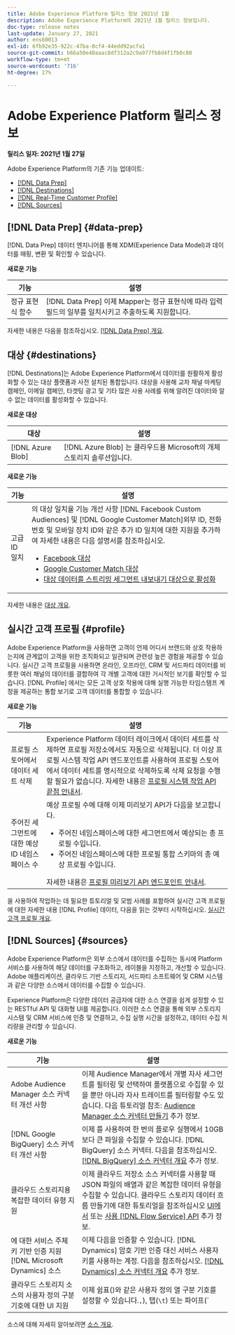 ```yaml
---
title: Adobe Experience Platform 릴리스 정보 2021년 1월
description: Adobe Experience Platform의 2021년 1월 릴리스 정보입니다.
doc-type: release notes
last-update: January 27, 2021
author: ens60013
exl-id: 6fb92e35-922c-47ba-8cf4-44edd92acfa1
source-git-commit: b66a50e40aaac8df312a2c9a977fb8d4f1fb0c80
workflow-type: tm+mt
source-wordcount: '716'
ht-degree: 27%

---
```


# Adobe Experience Platform 릴리스 정보

**릴리스 일자: 2021년 1월 27일**

Adobe Experience Platform의 기존 기능 업데이트:

- [[!DNL Data Prep]](#data-prep)
- [[!DNL Destinations]](#destinations)
- [[!DNL Real-Time Customer Profile]](#profile)
- [[!DNL Sources]](#sources)

## [!DNL Data Prep] {#data-prep}

[!DNL Data Prep] 데이터 엔지니어를 통해 XDM(Experience Data Model)과 데이터를 매핑, 변환 및 확인할 수 있습니다.

**새로운 기능**

| 기능 | 설명 |
| ------- | ----------- |
| 정규 표현식 함수 | [!DNL Data Prep] 이제 Mapper는 정규 표현식에 따라 입력 필드의 일부를 일치시키고 추출하도록 지원합니다. |

자세한 내용은 다음을 참조하십시오. [[!DNL Data Prep] 개요](../../data-prep/home.md).

## 대상 {#destinations}

[!DNL Destinations]는 Adobe Experience Platform에서 데이터를 원활하게 활성화할 수 있는 대상 플랫폼과 사전 설치된 통합입니다. 대상을 사용해 교차 채널 마케팅 캠페인, 이메일 캠페인, 타겟팅 광고 및 기타 많은 사용 사례를 위해 알려진 데이터와 알 수 없는 데이터를 활성화할 수 있습니다.

**새로운 대상**

| 대상 | 설명 |
| ----------- | ----------- |
| [!DNL Azure Blob] | [!DNL Azure Blob] 는 클라우드용 Microsoft의 개체 스토리지 솔루션입니다. |

**새로운 기능**

| 기능 | 설명 |
| ------- | ----------- |
| 고급 ID 일치 | 의 대상 일치율 기능 개선 사항 [!DNL Facebook Custom Audiences] 및 [!DNL Google Customer Match]외부 ID, 전화 번호 및 모바일 장치 ID와 같은 추가 ID 일치에 대한 지원을 추가하여 자세한 내용은 다음 설명서를 참조하십시오. <ul><li>[Facebook 대상](../../destinations/catalog/social/facebook.md)</li><li>[Google Customer Match 대상](../../destinations/catalog/advertising/google-customer-match.md)</li><li>[대상 데이터를 스트리밍 세그먼트 내보내기 대상으로 활성화](../../destinations/ui/activate-segment-streaming-destinations.md)</li></ul> |

자세한 내용은 [대상 개요](../../destinations/home.md).

## 실시간 고객 프로필 {#profile}

Adobe Experience Platform을 사용하면 고객이 언제 어디서 브랜드와 상호 작용하는지에 관계없이 고객을 위한 조직화되고 일관되며 관련성 높은 경험을 제공할 수 있습니다. 실시간 고객 프로필을 사용하면 온라인, 오프라인, CRM 및 서드파티 데이터를 비롯한 여러 채널의 데이터를 결합하여 각 개별 고객에 대한 거시적인 보기를 확인할 수 있습니다. [!DNL Profile] 에서는 모든 고객 상호 작용에 대해 실행 가능한 타임스탬프 계정을 제공하는 통합 보기로 고객 데이터를 통합할 수 있습니다.

**새로운 기능**

| 기능 | 설명 |
| ------- | ----------- |
| 프로필 스토어에서 데이터 세트 삭제 | Experience Platform 데이터 레이크에서 데이터 세트를 삭제하면 프로필 저장소에서도 자동으로 삭제됩니다. 더 이상 프로필 시스템 작업 API 엔드포인트를 사용하여 프로필 스토어에서 데이터 세트를 명시적으로 삭제하도록 삭제 요청을 수행할 필요가 없습니다. 자세한 내용은 [프로필 시스템 작업 API 끝점 안내서](../../profile/api/profile-system-jobs.md). |
| 주어진 세그먼트에 대한 예상 ID 네임스페이스 수 | 예상 프로필 수에 대해 이제 미리보기 API가 다음을 보고합니다.<ul><li>주어진 네임스페이스에 대한 세그먼트에서 예상되는 총 프로필 수입니다.</li><li>주어진 네임스페이스에 대한 프로필 통합 스키마의 총 예상 프로필 수입니다.</li></ul>자세한 내용은 [프로필 미리보기 API 엔드포인트 안내서](../../profile/api/preview-sample-status.md). |

을 사용하여 작업하는 데 필요한 튜토리얼 및 모범 사례를 포함하여 실시간 고객 프로필에 대한 자세한 내용 [!DNL Profile] 데이터, 다음을 읽는 것부터 시작하십시오. [실시간 고객 프로필 개요](../../profile/home.md).

## [!DNL Sources] {#sources}

Adobe Experience Platform은 외부 소스에서 데이터를 수집하는 동시에 Platform 서비스를 사용하여 해당 데이터를 구조화하고, 레이블을 지정하고, 개선할 수 있습니다. Adobe 애플리케이션, 클라우드 기반 스토리지, 서드파티 소프트웨어 및 CRM 시스템과 같은 다양한 소스에서 데이터를 수집할 수 있습니다.

Experience Platform은 다양한 데이터 공급자에 대한 소스 연결을 쉽게 설정할 수 있는 RESTful API 및 대화형 UI를 제공합니다. 이러한 소스 연결을 통해 외부 스토리지 시스템 및 CRM 서비스에 인증 및 연결하고, 수집 실행 시간을 설정하고, 데이터 수집 처리량을 관리할 수 있습니다.

**새로운 기능**

| 기능 | 설명 |
| ------- | ----------- |
| Adobe Audience Manager 소스 커넥터 개선 사항 | 이제 Audience Manager에서 개별 자사 세그먼트를 필터링 및 선택하여 플랫폼으로 수집할 수 있을 뿐만 아니라 자사 트레이트를 필터링할 수도 있습니다. 다음 튜토리얼 참조: [Audience Manager 소스 커넥터 만들기](../../sources/tutorials/ui/create/adobe-applications/audience-manager.md) 추가 정보. |
| [!DNL Google BigQuery] 소스 커넥터 개선 사항 | 이제 를 사용하여 한 번의 플로우 실행에서 10GB보다 큰 파일을 수집할 수 있습니다. [!DNL BigQuery] 소스 커넥터. 다음을 참조하십시오. [[!DNL BigQuery] 소스 커넥터 개요](../../sources/connectors/databases/bigquery.md) 추가 정보. |
| 클라우드 스토리지용 복잡한 데이터 유형 지원 | 이제 클라우드 저장소 소스 커넥터를 사용할 때 JSON 파일의 배열과 같은 복잡한 데이터 유형을 수집할 수 있습니다. 클라우드 스토리지 데이터 흐름 만들기에 대한 튜토리얼을 참조하십시오 [UI에서](../../sources/tutorials/ui/dataflow/batch/cloud-storage.md) 또는 [사용 [!DNL Flow Service] API](../../sources/tutorials/api/collect/cloud-storage.md) 추가 정보. |
| 에 대한 서비스 주체 키 기반 인증 지원 [!DNL Microsoft Dynamics] 소스 | 이제 다음을 인증할 수 있습니다. [!DNL Dynamics] 암호 기반 인증 대신 서비스 사용자 키를 사용하는 계정. 다음을 참조하십시오. [[!DNL Dynamics] 소스 커넥터 개요](../../sources/connectors/crm/ms-dynamics.md) 추가 정보. |
| 클라우드 스토리지 소스의 사용자 정의 구분 기호에 대한 UI 지원 | 이제 쉼표()와 같은 사용자 정의 열 구분 기호를 설정할 수 있습니다.`,`), 탭(`\t`) 또는 파이프(`|`)를 클릭하여 구분된 파일을 UI에서 수집합니다. 다음 튜토리얼 참조: [클라우드 스토리지 소스 커넥터로 데이터 흐름 만들기](../../sources/tutorials/ui/dataflow/batch/cloud-storage.md) 추가 정보 |

소스에 대해 자세히 알아보려면 [소스 개요](../../sources/home.md).
